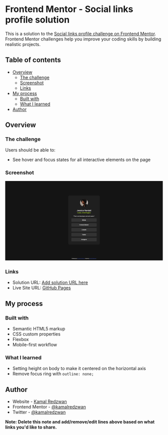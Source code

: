 # Frontend Mentor - Social links profile solution

This is a solution to the [Social links profile challenge on Frontend Mentor](https://www.frontendmentor.io/challenges/social-links-profile-UG32l9m6dQ). Frontend Mentor challenges help you improve your coding skills by building realistic projects.

## Table of contents

- [Overview](#overview)
  - [The challenge](#the-challenge)
  - [Screenshot](#screenshot)
  - [Links](#links)
- [My process](#my-process)
  - [Built with](#built-with)
  - [What I learned](#what-i-learned)
- [Author](#author)

## Overview

### The challenge

Users should be able to:

- See hover and focus states for all interactive elements on the page

### Screenshot

![](./screenshot.png)

### Links

- Solution URL: [Add solution URL here](https://your-solution-url.com)
- Live Site URL: [GitHub Pages](https://kamal-redzwan.github.io/02-frontendmentor-social-links-profile/)

## My process

### Built with

- Semantic HTML5 markup
- CSS custom properties
- Flexbox
- Mobile-first workflow

### What I learned

- Setting height on body to make it centered on the horizontal axis
- Remove focus ring with `outline: none;`

## Author

- Website - [Kamal Redzwan](https://www.kamalredzwan.com)
- Frontend Mentor - [@kamalredzwan](https://www.frontendmentor.io/profile/kmlrdzwn)
- Twitter - [@kamalredzwan](https://www.twitter.com/kamalredzwan)

**Note: Delete this note and add/remove/edit lines above based on what links you'd like to share.**
